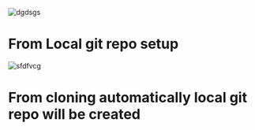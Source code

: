 ![dgdsgs](https://github.com/Sri-Learnings/Azure-Devops/assets/130881628/9f0e4432-79b1-4742-9b93-022362923eb0)

# From Local git repo setup

![sfdfvcg](https://github.com/Sri-Learnings/Azure-Devops/assets/130881628/0e1b2d02-f3ed-496a-ab06-e014e6af7bcf)


# From cloning automatically local git repo will be created
